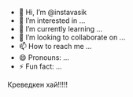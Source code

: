 - 👋 Hi, I’m @instavasik
- 👀 I’m interested in ...
- 🌱 I’m currently learning ...
- 💞️ I’m looking to collaborate on ...
- 📫 How to reach me ...
- 😄 Pronouns: ...
- ⚡ Fun fact: ...

Креведкен хай!!!!!

<!---
instavasik/instavasik is a ✨ special ✨ repository because its `README.md` (this file) appears on your GitHub profile.
You can click the Preview link to take a look at your changes.
--->
